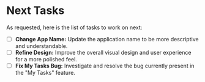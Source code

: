 # Next Tasks

As requested, here is the list of tasks to work on next:

- [ ] **Change App Name:** Update the application name to be more descriptive and understandable.
- [ ] **Refine Design:** Improve the overall visual design and user experience for a more polished feel.
- [ ] **Fix My Tasks Bug:** Investigate and resolve the bug currently present in the "My Tasks" feature.
